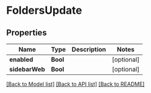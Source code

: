 # FoldersUpdate

## Properties
Name | Type | Description | Notes
------------ | ------------- | ------------- | -------------
**enabled** | **Bool** |  | [optional] 
**sidebarWeb** | **Bool** |  | [optional] 

[[Back to Model list]](../README.md#documentation-for-models) [[Back to API list]](../README.md#documentation-for-api-endpoints) [[Back to README]](../README.md)


